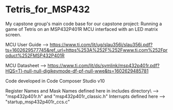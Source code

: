 # Tetris_for_MSP432
My capstone group's main code base for our capstone project: Running a game of Tetris on an MSP432P401R MCU interfaced with an LED matrix screen.

MCU User Guide --> https://www.ti.com/lit/ug/slau356i/slau356i.pdf?ts=1602629577745&ref_url=https%253A%252F%252Fwww.ti.com%252Fproduct%252FMSP432P401R

MCU Datasheet  --> https://www.ti.com/lit/ds/symlink/msp432p401r.pdf?HQS=TI-null-null-digikeymode-df-pf-null-wwe&ts=1602629485781

Code developed in Code Composer Studio v10

Register Names and Mask Names defined here in includes directory\ --> "msp432p401r.h" and "msp432p401r_classic.h"
Interrupts defined here --> "startup_msp432p401r_ccs.c"
